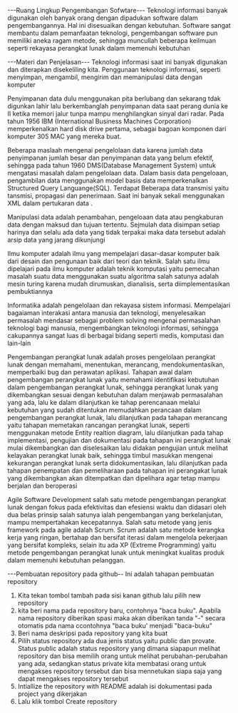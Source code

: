 ---Ruang Lingkup Pengembangan Sofwtare---
Teknologi informasi banyak digunakan oleh banyak orang dengan dipadukan software dalam pengembangannya. Hal ini disesuaikan dengan kebutuhan. Software sangat membantu dalam pemanfaatan teknologi, pengembangan software pun memiliki aneka ragam metode, sehingga muncullah beberapa keilmuan seperti rekayasa perangkat lunak dalam memenuhi kebutuhan 

---Materi dan Penjelasan---
Teknologi informasi saat ini banyak digunakan dan diterapkan disekeliling kita. Penggunaan teknologi informasi, seperti menyimpan, mengambil, mengirim dan memanipulasi data dengan komputer

Penyimpanan data dulu menggunakan pita berlubang dan sekarang tdak digunkan lahir lalu berkembanglah penyimpanan data saat perang dunia ke II ketika memori jalur tunpa mampu menghilangkan sinyal dari radar. Pada tahun 1956 IBM (International Business Machines Corporation) memperkenalkan hard disk drive pertama, sebagai bagoan komponen dari komputer 305 MAC yang mereka buat.

Beberapa maslaah mengenai pengelolaan data karena jumlah data penyimpanan jumlah besar dan penyimpanan data yang belum efektif, sehingga pada tahun 1960 DMS(Database Management System) untuk mengatasi masalah dalam pengelolaan data. Dalam basis data pengeloaan, pengambilan data menggunakan model basis data memperkenalkan Structured Query Languange(SQL). Terdapat Beberapa data transmisi yaitu tansmisi, propagasi dan penerimaan. Saat ini banyak sekali menggunakan XML dalam pertukaran data .

Manipulasi data adalah penambahan, pengeloaan data atau pengkaburan data dengan maksud dan tujuan tertentu. Sejmulah data disimpan setiap harinya dan selalu ada data yang tidak terpakai maka data tersebut adalah arsip data yang jarang dikunjungi 

Ilmu komputer adalah ilmu yang mempelajari dasar-dasar komputer baik dari desain dan pengunaan baik dari teori dan teknik. Salah satu ilmu dipelajari pada ilmu komputer adalah teknik komputasi yaitu pemecahan masalah suatu data menggunakan suatu algoritma salah satunya adalah mesin turing karena mudah dirumuskan, dianalisis, serta diimplementasikan pembuktiannya 


Informatika adalah pengelolaan dan rekayasa sistem informasi. Mempelajari bagaiaman interakasi antara manusia dan teknologi, menyelesaikan permasalah mendasar sebagai problem solving mengenai permasalahan teknologi bagi manusia, mengembangkan teknologi informasi, sehingga cakupannya sangat luas di berbagai bidang seperti medis, komputasi dan lain-lain 

Pengembangan perangkat lunak adalah proses pengelolaan perangkat lunak dengan memahami, menentukan, merancang, mendokumentasikan, memperbaiki bug dan perawatan aplikasi. Tahapan awal dalam pengembangan perangkat lunak yaitu memahami identifikasi kebutuhan dalam pengembangan perangkat lunak, sehingga perangkat lunak yang dikembangkan sesuai dengan kebutuhan dalam menjawab permasalahan yang ada, lalu ke dalam dilanjutkan ke tahap perencanaan melalui kebutuhan yang sudah ditentukan memudahkan perancaan dalam pengembangan perangkat lunak, lalu dilanjutkan pada tahapan merancang yaitu tahapan memetakan rancangan perangkat lunak, seperti menggunakan metode Entity realtion diagram, lalu dilanjutkan pada tahap implementasi, pengujian dan dokumentasi pada tahapan ini perangkat lunak mulai dikembangkan dan diselesaikan lalu didakan pengujian untuk melihat kelayakan perangkat lunak baik, sehingga timbul masukkan mengenai kekurangan perangkat lunak serta didokumentasikan, lalu dilanjutkan pada tahapan penempatan dan pemeliharaan pada tahapan ini perangakat lunak yang dikembangkan akan ditempatkan dan dipelihara agar tetap mampu berjalan dan beroperasi

Agile Software Development salah satu metode pengembangan perangkat lunak dengan fokus pada efektivitas dan efesiensi waktu dan didasari oleh dua belas prinsip salah satunya ialah pengembangan yang berkelanjutan, mampu mempertahakan kecepatannya. Salah satu metode yang jenis framework pada agile adalah Scrum. Scrum adalah satu metode kerangka kerja yang ringan, bertahap dan bersifat iterasi dalam mengelola pekerjaan yang bersifat kompleks, selain itu ada XP (Extreme Programming) yaitu metode pengembangan perangkat lunak untuk meningkat kualitas produk dalam memenuhi kebutuhan pelanggan.

---Pembuatan repository pada github--
Ini adalah tahapan pembuatan repository
1. Kita tekan tombol tambah pada sisi kanan github lalu pilih new repository
2. kita beri nama pada repository baru, contohnya "baca buku". Apabila nama repository diberikan spasi maka akan diberikan tanda "-" secara otomatis pda nama ccontohnya "baca buku' menjadi "baca-buku"
3. Beri nama deskripsi pada repository yang kita buat 
4. Pilih status repository ada dua jenis status yaitu public dan provate. Status public adalah status repository yang dimana siapapun melihat repository dan bisa memilih orang untuk melihat perubahan-perubahan yang ada, sedangkan status private kita membatasi orang untuk mengakses repository tersebut dan bisa mennetukan siapa saja yang dapat mengakses repository tersebut
5. Intiallize the repository with README adalah isi dokumentasi pada project yang dikerjakan
6. Lalu klik tombol Create repository
